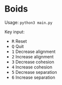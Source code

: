 # Boids

Usage: `python3 main.py`

Key input:
* <kbd>R</kbd> Reset
* <kbd>Q</kbd> Quit
* <kbd>1</kbd> Decrease alignment
* <kbd>2</kbd> Increase alignment
* <kbd>3</kbd> Decrease cohesion
* <kbd>4</kbd> Increase cohesion
* <kbd>5</kbd> Decrease separation
* <kbd>6</kbd> Increase separation